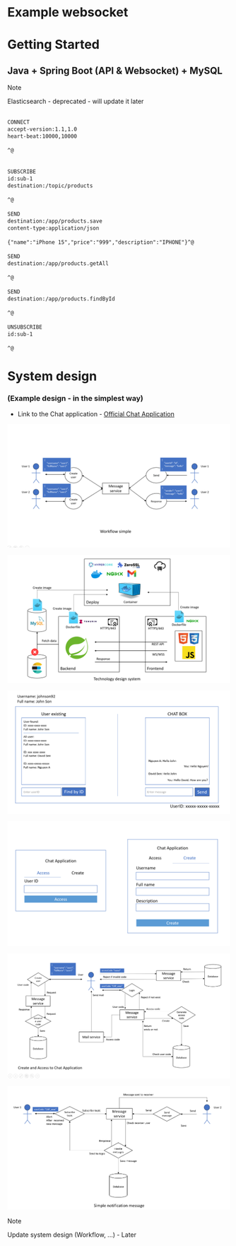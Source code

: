 # Example websocket

# Getting Started

## Java + Spring Boot (API & Websocket) + MySQL 

> [!NOTE]
> Elasticsearch - deprecated - will update it later


```code

CONNECT
accept-version:1.1,1.0
heart-beat:10000,10000

^@


SUBSCRIBE
id:sub-1
destination:/topic/products

^@

SEND
destination:/app/products.save
content-type:application/json

{"name":"iPhone 15","price":"999","description":"IPHONE"}^@

SEND
destination:/app/products.getAll

^@

SEND
destination:/app/products.findById

^@

UNSUBSCRIBE
id:sub-1

^@

```

# System design 
### (Example design - in the simplest way)

* Link to the Chat application - [Official Chat Application](https://phongnghia.io.vn)

![Design](img/img.png)
 
![Technology design system](img/technologies.png)

![UI](img/main-ui.png)

![Login](img/access-ui.png)

![Create and Access to Chat application](img/Create-and-Access.png)

![Notification](img/notification.png)


> [!NOTE]
> Update system design (Workflow, ...) - Later
